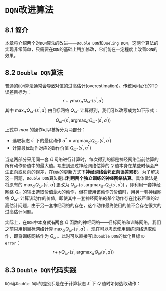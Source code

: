 # `DQN`改进算法

## 8.1 简介

本章将介绍两个对`DQN`算法的改进——`Double DQN`和`Dueling DQN`，这两个算法的实现非常简单，只需要在`DQN`的基础上稍加修改，它们能在一定程度上改善`DQN`的效果。

## 8.2 `Double DQN`算法

普通的`DQN`算法通常会导致对值的过高估计(overestimation)。传统`DQN`优化的TD误差目标为：
$$
r + \gamma \mathop{max}_{a^{\prime}}{Q_{\omega^{-}}(s^{\prime}, a^{\prime})}
$$
其中 $\mathop{max}_{a^{\prime}}{Q_{\omega^{-}}(s^{\prime}, a^{\prime})}$ 由目标网络 $Q_{\omega^{-}}$ 计算得到，我们可以改写成为如下形式：
$$
Q_{\omega^{-}}(s^{\prime}, \mathop{argmax}_{a^{\prime}}{Q_{\omega^{-}}(s^{\prime}, a^{\prime})})
$$
上式中 $max$ 的操作可以被拆分为两部分：

- 选取状态 $s^{\prime}$ 下的最优动作 $a^{*} = \mathop{argmax}_{a^{\prime}}{Q_{\omega^{-}}{(s^{\prime}, a^{\prime})}}$
- 计算最优动作对应的动作价值 $Q_{\omega^{-}}{(s^{\prime}, a^{*})}$

当这两部分采用同一套 $Q$ 网络进行计算时，每次得到的都是神经网络当前估算的所有动作价值中的最大值。考虑到通过神经网络估算的 $Q$ 值本身在某些时候会产生正向或负向的误差，在`DQN`的更新方式下**神经网络会将正向误差累积**。为了解决这一问题，`Double DQN`算法提出**利用两个独立训练的神经网络估算**。具体做法是将原有的 $\mathop{max}_{a^{\prime}}{Q_{\omega^{-}}(s^{\prime}, a^{\prime})}$ 更改为 $Q_{\omega^{-}}{(s^{\prime}, \mathop{argmax}_{a^{-}}{Q_{\omega}(s^{\prime}, a^{\prime})})}$ ，即利用一套神经网络 $Q_{\omega}$ 的输出选取价值最大的动作，但在使用该动作的价值时，用另一套神经网络 $Q_{\omega^{-}}$ 计算该动作的价值。即使其中一套神经网络的某个动作存在比较严重的过高估计问题，由于另一套神经网络的存在，这个动作最终使用的值不会存在很大的过高估计问题。

实际上，在`DQN`中本身就有两套 $Q$ 函数的神经网络——目标网络和训练网络，我们之前只用到目标网络计算 $\mathop{max}_{a^{\prime}}{Q_{\omega^{-}}(s^{\prime}, a^{\prime})}$ ，现在可以考虑使用训练网络选取动作，即将训练网络作为 $Q_{\omega}$ 。此时可以直接写出`Double DQN`的优化目标`TD error`：
$$
r + \gamma Q_{\omega^{-}}(s^{\prime}, \mathop{argmax}_{a^{\prime}}{Q_{\omega}(s^{\prime}, a^{\prime})})
$$

## 8.3 `Double DQN`代码实践

`DQN`与`Double DQN`的差别只是在于计算状态 $s^{\prime}$ 下 $Q$ 值时如何选取动作：
